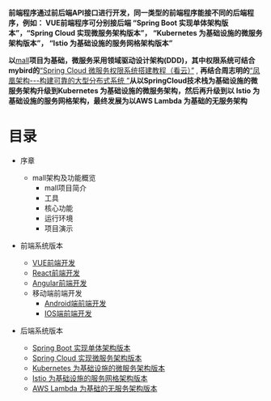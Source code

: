 **前端程序通过前后端API接口进行开发，同一类型的前端程序能接不同的后端程序，例如： VUE前端程序可分别接后端 “Spring Boot 实现单体架构版本”，“Spring Cloud 实现微服务架构版本”，
“Kubernetes 为基础设施的微服务架构版本”， “Istio 为基础设施的服务网格架构版本”**

**以**[mall](https://github.com/macrozheng/)**项目为基础，微服务采用领域驱动设计架构(DDD)，其中权限系统可结合mybird的**[“Spring Cloud 微服务权限系统搭建教程（看云）”](https://www.kancloud.cn/mrbird/spring-cloud) , **再结合周志明的**[“凤凰架构---构建可靠的大型分布式系统 ”](https://github.com/stevenli91748/System-Design/blob/master/%E5%87%A4%E5%87%B0%E6%9E%B6%E6%9E%84---%E6%9E%84%E5%BB%BA%E5%8F%AF%E9%9D%A0%E7%9A%84%E5%A4%A7%E5%9E%8B%E5%88%86%E5%B8%83%E5%BC%8F%E7%B3%BB%E7%BB%9F%20%E5%91%A8%E5%BF%97%E6%98%8E.md)**从以SpringCloud技术栈为基础设施的微服务架构升级到Kubernetes 为基础设施的微服务架构，然后再升级到以 Istio 为基础设施的服务网格架构，最终发展为以AWS Lambda 为基础的无服务架构**

# 目录
* 序章
  * mall架构及功能概览 
    * mall项目简介
    * 工具
    * 核心功能
    * 运行环境
    * 项目演示 
* 前端系统版本
  * [VUE前端开发](https://github.com/stevenli91748/DEMO/blob/master/2021%20mall%E7%94%B5%E5%95%86%E5%AD%A6%E4%B9%A0%E9%A1%B9%E7%9B%AE/%E5%89%8D%E7%AB%AF%E9%A1%B9%E7%9B%AE%E5%BC%80%E5%8F%91/VUE%E5%89%8D%E7%AB%AF%E5%BC%80%E5%8F%91/README.md)
  * [React前端开发](https://github.com/stevenli91748/DEMO/blob/master/2021%20mall%E7%94%B5%E5%95%86%E5%AD%A6%E4%B9%A0%E9%A1%B9%E7%9B%AE/%E5%89%8D%E7%AB%AF%E9%A1%B9%E7%9B%AE%E5%BC%80%E5%8F%91/React%E5%89%8D%E7%AB%AF%E5%BC%80%E5%8F%91/README.md)
  * [Angular前端开发](https://github.com/stevenli91748/DEMO/blob/master/2021%20mall%E7%94%B5%E5%95%86%E5%AD%A6%E4%B9%A0%E9%A1%B9%E7%9B%AE/%E5%89%8D%E7%AB%AF%E9%A1%B9%E7%9B%AE%E5%BC%80%E5%8F%91/Angular%E5%89%8D%E7%AB%AF%E5%BC%80%E5%8F%91/README.md)
  * 移动端前端开发
    * [Android端前端开发](https://github.com/stevenli91748/DEMO/blob/master/2021%20mall%E7%94%B5%E5%95%86%E5%AD%A6%E4%B9%A0%E9%A1%B9%E7%9B%AE/%E5%89%8D%E7%AB%AF%E9%A1%B9%E7%9B%AE%E5%BC%80%E5%8F%91/%E7%A7%BB%E5%8A%A8%E7%AB%AF%E5%89%8D%E7%AB%AF%E5%BC%80%E5%8F%91/Android%E7%AB%AF%E5%89%8D%E7%AB%AF%E5%BC%80%E5%8F%91/README.md)
    * [IOS端前端开发](https://github.com/stevenli91748/DEMO/blob/master/2021%20mall%E7%94%B5%E5%95%86%E5%AD%A6%E4%B9%A0%E9%A1%B9%E7%9B%AE/%E5%89%8D%E7%AB%AF%E9%A1%B9%E7%9B%AE%E5%BC%80%E5%8F%91/%E7%A7%BB%E5%8A%A8%E7%AB%AF%E5%89%8D%E7%AB%AF%E5%BC%80%E5%8F%91/IOS%E7%AB%AF%E5%89%8D%E7%AB%AF%E5%BC%80%E5%8F%91/README.md)
 
* 后端系统版本     
  * [Spring Boot 实现单体架构版本](https://github.com/stevenli91748/DEMO/blob/master/2021%20mall%E7%94%B5%E5%95%86%E5%AD%A6%E4%B9%A0%E9%A1%B9%E7%9B%AE/%E5%A4%A7%E5%9E%8B%E5%8D%95%E4%BD%93%E6%9E%B6%E6%9E%84%E9%A3%8E%E6%A0%BC%EF%BC%88Monolithic%EF%BC%89/README.md)
  * [Spring Cloud 实现微服务架构版本](https://github.com/stevenli91748/DEMO/blob/master/2021%20mall%E7%94%B5%E5%95%86%E5%AD%A6%E4%B9%A0%E9%A1%B9%E7%9B%AE/%E5%BE%AE%E6%9C%8D%E5%8A%A1%E6%9E%B6%E6%9E%84%E9%A3%8E%E6%A0%BC%EF%BC%88Microservices%EF%BC%89---Spring%20Cloud%E6%9E%B6%E6%9E%84/README.md)
  * [Kubernetes 为基础设施的微服务架构版本](https://github.com/stevenli91748/DEMO/blob/master/2021%20mall%E7%94%B5%E5%95%86%E5%AD%A6%E4%B9%A0%E9%A1%B9%E7%9B%AE/%E5%BE%AE%E6%9C%8D%E5%8A%A1%E6%9E%B6%E6%9E%84%E9%A3%8E%E6%A0%BC%EF%BC%88Microservices%EF%BC%89---Kubernetes%E6%9E%B6%E6%9E%84%E9%A1%B9%E7%9B%AE%E5%AE%9E%E6%88%98/README.md)
  * [Istio 为基础设施的服务网格架构版本](https://github.com/stevenli91748/DEMO/blob/master/2021%20mall%E7%94%B5%E5%95%86%E5%AD%A6%E4%B9%A0%E9%A1%B9%E7%9B%AE/%E5%90%8E%E5%BE%AE%E6%9C%8D%E5%8A%A1%E6%9E%B6%E6%9E%84%E9%A3%8E%E6%A0%BC%EF%BC%9A%E4%BA%91%E5%8E%9F%E7%94%9F%E6%97%B6%E4%BB%A3%EF%BC%88Cloud%20Native%EF%BC%89%EF%BC%9A%E6%9C%8D%E5%8A%A1%E7%BD%91%E6%A0%BCIstio/README.md)
  * [AWS Lambda 为基础的无服务架构版本](https://github.com/stevenli91748/DEMO/blob/master/2021%20mall%E7%94%B5%E5%95%86%E5%AD%A6%E4%B9%A0%E9%A1%B9%E7%9B%AE/%E6%97%A0%E6%9C%8D%E5%8A%A1%E6%9E%B6%E6%9E%84%E9%A3%8E%E6%A0%BC%EF%BC%88Serverless%EF%BC%89---AWS%20lambda/README.md)


